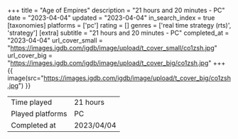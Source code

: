 +++
title = "Age of Empires"
description = "21 hours and 20 minutes - PC"
date = "2023-04-04"
updated = "2023-04-04"
in_search_index = true
[taxonomies]
platforms = ['pc']
rating = []
genres = ['real time strategy (rts)', 'strategy']
[extra]
subtitle = "21 hours and 20 minutes - PC"
completed_at = "2023-04-04"
url_cover_small = "https://images.igdb.com/igdb/image/upload/t_cover_small/co1zsh.jpg"
url_cover_big = "https://images.igdb.com/igdb/image/upload/t_cover_big/co1zsh.jpg"
+++
{{ image(src="https://images.igdb.com/igdb/image/upload/t_cover_big/co1zsh.jpg") }}

|              |            |
| ------------ | ---------- |
| Time played  | 21 hours |
| Played platforms    | PC |
| Completed at | 2023/04/04 |



